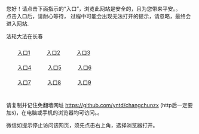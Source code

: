 您好！请点击下面指示的“入口”，浏览此网站是安全的，且为您带来平安。。 <br/>
点击入口后，请耐心等待， 过程中可能会出现无法打开的提示，请忽略，最终会进入网站. </br>

法轮大法在长春<br/>
<div style="padding:10px"><a style="margin:20px" target="_blank" href="https://d2tuoyfrmj4wyt.cloudfront.net/2Qpsp?brryfjqb" id="ccLink1" rel="nofollow">入口1</a> <a target="_blank" style="margin:20px" href="https://d3s9hbyjm1qa08.cloudfront.net/2Qpsp?feapj" id="ccLink2" rel="nofollow">入口2</a> <a style="margin:20px" target="_blank" href="https://d1hhwag84lcsz.cloudfront.net/2Qpsp?gipgrvbs" id="ccLink3" rel="nofollow">入口3</a></div>

<div style="padding:10px" ><a style="margin:20px" target="_blank" href="https://d2tuoyfrmj4wyt.cloudfront.net/2Qpsp?brryfjqb" id="ccLink4" rel="nofollow">入口4</a> <a style="margin:20px" href="https://d3s9hbyjm1qa08.cloudfront.net/2Qpsp?feapj" target="_blank" id="ccLink5" rel="nofollow">入口5</a> <a style="margin:20px" href="https://d1hhwag84lcsz.cloudfront.net/2Qpsp?gipgrvbs" target="_blank" id="ccLink6" rel="nofollow">入口6</a></div>

<div style="padding:10px"><a style="margin:20px" target="_blank" href="https://d2tuoyfrmj4wyt.cloudfront.net/2Qpsp?brryfjqb" id="ccLink7" rel="nofollow">入口7</a> <a style="margin:20px" href="https://d3s9hbyjm1qa08.cloudfront.net/2Qpsp?feapj" target="_blank" id="ccLink8" rel="nofollow">入口8</a> <a style="margin:20px" target="_blank" href="https://d1hhwag84lcsz.cloudfront.net/2Qpsp?gipgrvbs" id="ccLink9" rel="nofollow">入口9</a></div>

<br/>



请复制并记住免翻墙网址 https://github.com/yntd/changchunzx (http后一定要加s)，在电脑或手机的浏览器均可访问。。<br/>

微信如提示停止访问该网页，须先点击右上角，选择浏览器打开。

